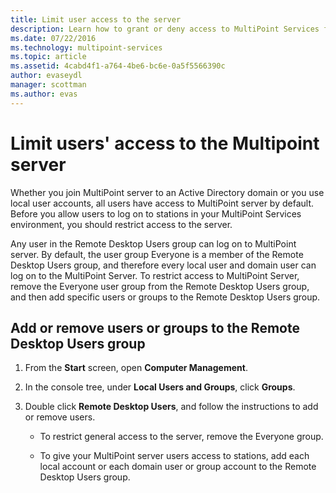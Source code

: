 ```yaml
---
title: Limit user access to the server
description: Learn how to grant or deny access to MultiPoint Services for users and groups
ms.date: 07/22/2016
ms.technology: multipoint-services
ms.topic: article
ms.assetid: 4cabd4f1-a764-4be6-bc6e-0a5f5566390c
author: evaseydl
manager: scottman
ms.author: evas
---
```

# Limit users' access to the Multipoint server
Whether you join MultiPoint server to an Active Directory domain or you use local user accounts, all users have access to MultiPoint server by default. Before you allow users to log on to stations in your MultiPoint Services environment, you should restrict access to the server.

Any user in the Remote Desktop Users group can log on to MultiPoint server. By default, the user group Everyone is a member of the Remote Desktop Users group, and therefore every local user and domain user can log on to the MultiPoint Server. To restrict access to MultiPoint Server, remove the Everyone user group from the Remote Desktop Users group, and then add specific users or groups to the Remote Desktop Users group.

## Add or remove users or groups to the Remote Desktop Users group

1.  From the **Start** screen, open **Computer Management**.

2.  In the console tree, under **Local Users and Groups**, click **Groups**.

3.  Double click **Remote Desktop Users**, and follow the instructions to add or remove users.

    -   To restrict general access to the server, remove the Everyone group.

    -   To give your MultiPoint server users access to stations, add each local account or each domain user or group account to the Remote Desktop Users group.